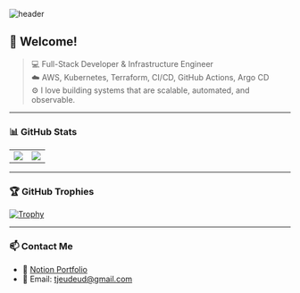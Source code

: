 <!-- Profile Header -->

![header](https://capsule-render.vercel.app/api?type=waving&height=300&color=87CEEB&text=Full-Stack%20%7C%20Cloud%20Engineer&reversal=false&textBg=false&fontSize=60&desc=Aspiring%20DevOps%20Engineer%20💻%20%7C%20Ready%20to%20Build,%20Learn%20and%20Grow%20🌱&fontAlignY=35&animation=fadeIn&stroke=fffff&rotate=0&strokeWidth=1)



## 👋 Welcome!  
> 💻 Full-Stack Developer & Infrastructure Engineer  
> ☁️ AWS, Kubernetes, Terraform, CI/CD, GitHub Actions, Argo CD  
> ⚙️ I love building systems that are scalable, automated, and observable.

---
### 📊 GitHub Stats

<table>
  <tr>
    <td>
      <img src="https://github-readme-stats.vercel.app/api/top-langs/?username=hsj1024&layout=compact&theme=default" />
    </td>
    <td>
      <img src="https://github-readme-stats.vercel.app/api?username=hsj1024&show_icons=true&theme=holi" />
    </td>
  </tr>
</table>

---

### 🏆 GitHub Trophies  
[![Trophy](https://github-profile-trophy.vercel.app/?username=hsj1024&theme=dracula&row=1&margin-w=10)](https://github.com/ryo-ma/github-profile-trophy)

---

<!--[![Solved.ac
프로필](http://mazassumnida.wtf/api/v2/generate_badge?boj=tjedeud)](https://solved.ac/tjeudeud)-->

### 📫 Contact Me  
- 💼 [Notion Portfolio](https://gratis-path-fb4.notion.site/47b890b855b74a48a739e197b25e7689?pvs=4)  
- 📮 Email: tjeudeud@gmail.com

